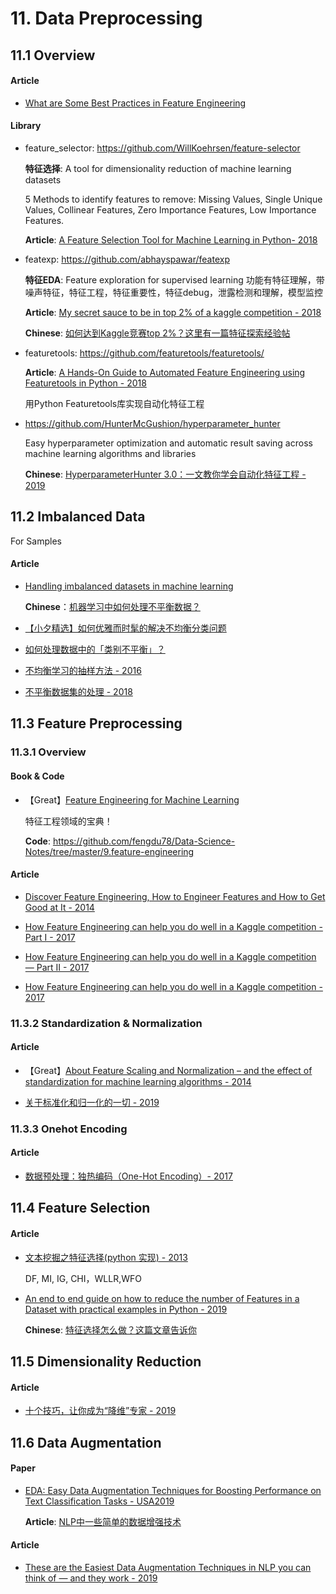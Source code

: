 # 11. Data Preprocessing

## 11.1 Overview

#### Article

- [What are Some Best Practices in Feature Engineering](https://www.quora.com/What-are-some-best-practices-in-Feature-Engineering)

#### Library

- feature_selector: <https://github.com/WillKoehrsen/feature-selector>

    **特征选择**: A tool for dimensionality reduction of machine learning datasets

    5 Methods to identify features to remove: Missing Values, Single Unique Values, Collinear Features, Zero Importance Features, Low Importance Features.

    **Article**: [A Feature Selection Tool for Machine Learning in Python- 2018](https://towardsdatascience.com/a-feature-selection-tool-for-machine-learning-in-python-b64dd23710f0)

- featexp: <https://github.com/abhayspawar/featexp>

    **特征EDA**: Feature exploration for supervised learning  功能有特征理解，带噪声特征，特征工程，特征重要性，特征debug，泄露检测和理解，模型监控

    **Article**: [My secret sauce to be in top 2% of a kaggle competition - 2018](https://towardsdatascience.com/my-secret-sauce-to-be-in-top-2-of-a-kaggle-competition-57cff0677d3c)

    **Chinese**: [如何达到Kaggle竞赛top 2%？这里有一篇特征探索经验帖](https://www.sohu.com/a/273552971_129720)

- featuretools: <https://github.com/featuretools/featuretools/>

    **Article**: [A Hands-On Guide to Automated Feature Engineering using Featuretools in Python - 2018](https://www.analyticsvidhya.com/blog/2018/08/guide-automated-feature-engineering-featuretools-python/)

    用Python Featuretools库实现自动化特征工程

- <https://github.com/HunterMcGushion/hyperparameter_hunter>

    Easy hyperparameter optimization and automatic result saving across machine learning algorithms and libraries

    **Chinese**: [HyperparameterHunter 3.0：一文教你学会自动化特征工程 - 2019](https://mp.weixin.qq.com/s?__biz=MzA3MzI4MjgzMw==&mid=2650768854&idx=4&sn=f5c6ba9f90e19352ededc43187014b0d)


## 11.2 Imbalanced Data

For Samples

#### Article

- [Handling imbalanced datasets in machine learning](https://towardsdatascience.com/handling-imbalanced-datasets-in-machine-learning-7a0e84220f28)

    **Chinese**：[机器学习中如何处理不平衡数据？](https://mp.weixin.qq.com/s?__biz=MzA3MzI4MjgzMw==&mid=2650757216&idx=4&sn=78e370b11becb62d97e35f2c42d1d390)

- [【小夕精选】如何优雅而时髦的解决不均衡分类问题](https://mp.weixin.qq.com/s?__biz=MzIwNzc2NTk0NQ==&mid=2247484993&idx=1&sn=0bd32089a638e5a1b48239656febb6e0)

- [如何处理数据中的「类别不平衡」？](https://zhuanlan.zhihu.com/p/32940093)

- [不均衡学习的抽样方法 - 2016](https://blog.csdn.net/u011414200/article/details/50664266)

- [不平衡数据集的处理 - 2018](https://www.cnblogs.com/kamekin/p/9824294.html)


## 11.3 Feature Preprocessing

### 11.3.1 Overview

#### Book & Code

- 【Great】[Feature Engineering for Machine Learning](https://www.oreilly.com/library/view/feature-engineering-for/9781491953235/)

    特征工程领域的宝典！

    **Code**: <https://github.com/fengdu78/Data-Science-Notes/tree/master/9.feature-engineering>

#### Article

- [Discover Feature Engineering, How to Engineer Features and How to Get Good at It - 2014](https://machinelearningmastery.com/discover-feature-engineering-how-to-engineer-features-and-how-to-get-good-at-it/)

- [How Feature Engineering can help you do well in a Kaggle competition - Part I - 2017](https://medium.com/unstructured/how-feature-engineering-can-help-you-do-well-in-a-kaggle-competition-part-i-9cc9a883514d)

- [How Feature Engineering can help you do well in a Kaggle competition — Part II - 2017](https://medium.com/unstructured/how-feature-engineering-can-help-you-do-well-in-a-kaggle-competition-part-ii-3645d92282b8)

- [How Feature Engineering can help you do well in a Kaggle competition - 2017](https://medium.com/unstructured/how-feature-engineering-can-help-you-do-well-in-a-kaggle-competition-part-iii-f67567aaf57c)


### 11.3.2 Standardization & Normalization

#### Article

- 【Great】[About Feature Scaling and Normalization – and the effect of standardization for machine learning algorithms - 2014](http://sebastianraschka.com/Articles/2014_about_feature_scaling.html)

- [关于标准化和归一化的一切 - 2019](https://mp.weixin.qq.com/s?__biz=MzIwODI2NDkxNQ==&mid=2247484804&idx=3&sn=74e2179759b1a3a5f9b8c3434cdbfb01)
  

### 11.3.3 Onehot Encoding

#### Article

- [数据预处理：独热编码（One-Hot Encoding）- 2017](https://blog.csdn.net/pipisorry/article/details/61193868)


## 11.4 Feature Selection

#### Article

- [文本挖掘之特征选择(python 实现) - 2013](https://www.cnblogs.com/wangbogong/p/3251132.html)

    DF, MI, IG, CHI，WLLR,WFO

- [An end to end guide on how to reduce the number of Features in a Dataset with practical examples in Python - 2019](https://towardsdatascience.com/feature-selection-techniques-1bfab5fe0784)

    **Chinese**: [特征选择怎么做？这篇文章告诉你](https://mp.weixin.qq.com/s?__biz=MzU3NjE4NjQ4MA==&mid=2247486261&idx=4&sn=04a6e216468b8429e38f580089dd9f82)


## 11.5 Dimensionality Reduction

#### Article

- [十个技巧，让你成为“降维”专家 - 2019](https://mp.weixin.qq.com/s?__biz=MzIwOTc2MTUyMg==&mid=2247490939&idx=3&sn=d4e3a04c6b94a93c35bc0264bb056213)



## 11.6 Data Augmentation

#### Paper

- [EDA: Easy Data Augmentation Techniques for Boosting Performance on Text Classification Tasks - USA2019](https://arxiv.org/abs/1901.11196)

    **Article**: [NLP中一些简单的数据增强技术](https://mp.weixin.qq.com/s?__biz=MjM5ODkzMzMwMQ==&mid=2650411500&idx=2&sn=76e635526015ccecd14a1436bda55e2c)

#### Article

- [These are the Easiest Data Augmentation Techniques in NLP you can think of — and they work - 2019](https://towardsdatascience.com/these-are-the-easiest-data-augmentation-techniques-in-natural-language-processing-you-can-think-of-88e393fd610)
